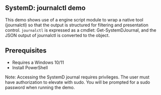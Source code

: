 ## SystemD: journalctl demo

This demo shows use of a engine script module to wrap a native tool (journalctl) so that the output is structured for filtering and presentation control. `journalctl` is expressed as a cmdlet: Get-SystemDJournal, and the JSON output of journalctl is converted to the object. 

## Prerequisites ##
- Requires a Windows 10/11
- Install PowerShell


Note: Accessing the SystemD journal requires privileges. The user must have authorization to elevate with sudo. You will be prompted for a sudo password when running the demo.
